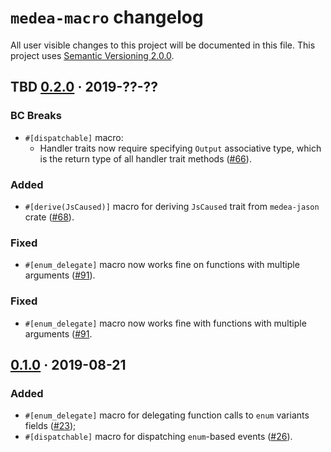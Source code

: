`medea-macro` changelog
=======================

All user visible changes to this project will be documented in this file. This project uses [Semantic Versioning 2.0.0].




## TBD [0.2.0] · 2019-??-??
[0.2.0]: /../../tree/medea-macro-0.2.0/crates/medea-macro

### BC Breaks

- `#[dispatchable]` macro:
    - Handler traits now require specifying `Output` associative type, which is the return type of all handler trait methods ([#66]).

### Added

- `#[derive(JsCaused)]` macro for deriving `JsCaused` trait from `medea-jason` crate ([#68]).

### Fixed

- `#[enum_delegate]` macro now works fine on functions with multiple arguments ([#91]).

[#66]: /../../pull/66
[#68]: /../../pull/68
[#91]: /../../pull/91

### Fixed

- `#[enum_delegate]` macro now works fine with functions with multiple arguments ([#91](/../../pull/91).




## [0.1.0] · 2019-08-21
[0.1.0]: /../../tree/medea-macro-0.1.0/crates/medea-macro

### Added

- `#[enum_delegate]` macro for delegating function calls to `enum` variants fields ([#23]);
- `#[dispatchable]` macro for dispatching `enum`-based events ([#26]).

[#23]: /../../pull/23
[#26]: /../../pull/26





[Semantic Versioning 2.0.0]: https://semver.org
